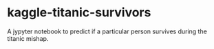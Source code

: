 # kaggle-titanic-survivors

A jypyter notebook to predict if a particular person survives during the titanic mishap.
